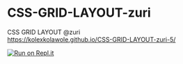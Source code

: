 # CSS-GRID-LAYOUT-zuri
CSS GRID LAYOUT @zuri    
https://kolexkolawole.github.io/CSS-GRID-LAYOUT-zuri-5/

[![Run on Repl.it](https://repl.it/badge/github/kolexkolawole/CSS-GRID-LAYOUT-zuri-5)](https://repl.it/github/kolexkolawole/CSS-GRID-LAYOUT-zuri-5)

